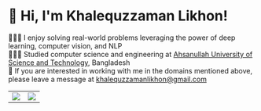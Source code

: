 
# 👋 Hi, I'm Khalequzzaman Likhon!
👩🏻‍💻 I enjoy solving real-world problems leveraging the power of deep learning, computer vision, and NLP<br/>
👩🏻‍🎓 Studied computer science and engineering at [Ahsanullah University of Science and Technology](https://www.aust.edu/), Bangladesh<br/>
💭 If you are interested in working with me in the domains mentioned above, please leave a message at khalequzzamanlikhon@gmail.com <br/>

<!-- GitHub stats from https://github.com/anuraghazra/github-readme-stats -->
<table>
  <tr>
    <td>
      <img src="https://github-readme-stats.vercel.app/api?username=khalequzzamanlikhon&theme=radical&hide_border=false&include_all_commits=true&count_private=true" />
    </td>
    <td>
      <img src="https://streak-stats.demolab.com/?user=khalequzzamanlikhon" />
    </td>
  </tr>
</table>

